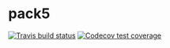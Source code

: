 # pack5

<!-- badges: start -->
[![Travis build status](https://travis-ci.com/glaks/pack5.svg?branch=master)](https://travis-ci.com/glaks/pack5)
[![Codecov test coverage](https://codecov.io/gh/glaks/pack5/branch/master/graph/badge.svg)](https://codecov.io/gh/glaks/pack5?branch=master)
<!-- badges: end -->
